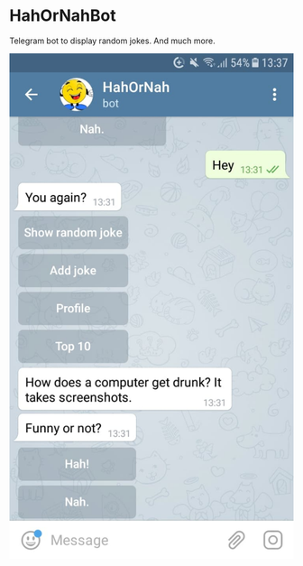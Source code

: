 HahOrNahBot
===========
Telegram bot to display random jokes. And much more.

<p align='center'>
<a href="url"><img src="https://raw.githubusercontent.com/Jac08H/HahOrNahBot/master/screenshots/screenshot_1.jpg" height=40% width=auto></a>
</p>
